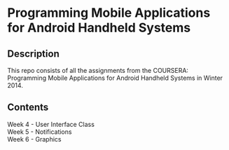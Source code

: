 # Programming Mobile Applications for Android Handheld Systems

## Description

This repo consists of all the assignments from the COURSERA: Programming Mobile Applications for Android Handheld Systems in Winter 2014.

## Contents

Week 4 - User Interface Class<br/>
Week 5 - Notifications<br/>
Week 6 - Graphics<br/>